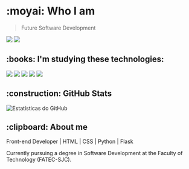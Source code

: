 
  <h1>:moyai: Who I am</h1>

  > Future Software Development

  
  <a href="https://www.instagram.com/maiconsso/"><img src='https://img.shields.io/badge/Instagram-E4405F?style=for-the-badge&logo=instagram&logoColor=white&color=black'/></a>
  <a href="https://www.linkedin.com/in/michael-ssouza/"><img src='https://img.shields.io/badge/LinkedIn-0077B5?style=for-the-badge&logo=linkedin&logoColor=white&color=000000'/> </a> 

  
  <h2>:books: I'm studying these technologies:</h2>

<div> 
  <img src="https://img.shields.io/badge/HTML-239120?style=for-the-badge&logo=html5&logoColor=white&color=000000"/>
  <img src="https://img.shields.io/badge/CSS-239120?&style=for-the-badge&logo=css3&logoColor=white&color=000000"/>  
  <img src="https://img.shields.io/badge/Flask-000000?style=for-the-badge&logo=flask&logoColor=white&color=000000"/>
  <img src="https://img.shields.io/badge/Python-3776AB?style=for-the-badge&logo=python&logoColor=white&color=000000"/>
  <a href="https://github.com/maiconsso"> <img src='https://img.shields.io/badge/GitHub-100000?style=for-the-badge&logo=github&logoColor=white&color=000000'/></a>
</div> 

  
  <h2>:construction: GitHub Stats</h2>
  <img src="https://github-readme-stats.vercel.app/api/top-langs/?username=maiconsso&layout=compact&theme=dark&hide=html" alt="Estatísticas do GitHub">
  

  <h2>:clipboard: About me</h2>
  <p>Front-end Developer | HTML | CSS | Python | Flask</p>
  <p>Currently pursuing a degree in Software Development at the Faculty of Technology (FATEC-SJC).</p>
